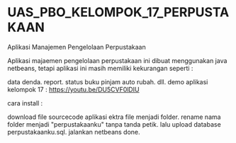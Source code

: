# UAS_PBO_KELOMPOK_17_PERPUSTAKAAN
Aplikasi Manajemen Pengelolaan Perpustakaan

Aplikasi majaemen pengelolaan perpustakaan ini dibuat menggunakan java netbeans, tetapi aplikasi ini masih memiliki kekurangan seperti :

data denda.
report.
status buku pinjam auto rubah.
dll.
demo aplikasi kelompok 17 : https://youtu.be/DU5CVF0lDIU

cara install :

download file sourcecode aplikasi
ektra file menjadi folder.
rename nama folder menjadi "perpustakaanku" tanpa tanda petik.
lalu upload database perpustakaanku.sql.
jalankan netbeans done.
